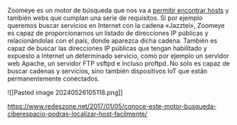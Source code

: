 Zoomeye es un motor de búsqueda que nos va a [permitir encontrar hosts](https://www.redeszone.net/tutoriales/internet/que-es-archivo-hosts/) y también webs que cumplan una serie de requisitos. Si por ejemplo queremos buscar servicios en Internet con la cadena «Jazztel», Zoomeye es capaz de proporcionarnos un listado de direcciones IP públicas y relacionándolas con el país, donde aparezca dicha cadena. También es capaz de buscar las direcciones IP públicas que tengan habilitado y expuesto a Internet un determinado servicio, como por ejemplo un servidor web Apache, un servidor FTP vsftpd e incluso proftpd. No solo es capaz de buscar cadenas y servicios, sino también dispositivos IoT que están permanentemente conectados.

![[Pasted image 20240526105118.png]]

https://www.redeszone.net/2017/01/05/conoce-este-motor-busqueda-ciberespacio-podras-localizar-host-facilmente/

